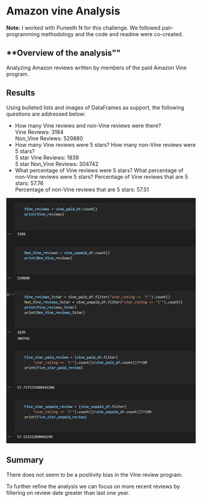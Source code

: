 # **Amazon vine Analysis**

**Note:**
I worked with Puneeth N for this challenge. We followed pair-programming methodology and the code and readme were co-created.

## **Overview of the analysis""

Analyzing Amazon reviews written by members of the paid Amazon Vine program.

## **Results**

Using bulleted lists and images of DataFrames as support, the following questions are addressed below:

- How many Vine reviews and non-Vine reviews were there?  
    Vine Reviews: 3184  
    Non_Vine Reviews: 529880  
- How many Vine reviews were 5 stars? How many non-Vine reviews were 5 stars?  
    5 star Vine Reviews: 1839  
    5 star Non_Vine Reviews: 304742  
- What percentage of Vine reviews were 5 stars? What percentage of non-Vine reviews were 5 stars?
    Percentage of Vine reviews that are 5 stars: 57.76  
    Percentage of non-Vine reviews that are 5 stars: 57.51  

![DataFrame Output](results.png)

## **Summary**

There does not seem to be a positivity bias in the Vine review program. 

To further refine the analysis we can focus on more recent reviews by filtering on review date greater than last one year.